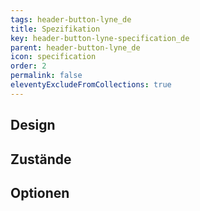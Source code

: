 ```yaml
---
tags: header-button-lyne_de
title: Spezifikation
key: header-button-lyne-specification_de
parent: header-button-lyne_de
icon: specification
order: 2
permalink: false
eleventyExcludeFromCollections: true
---
```


## Design 

## Zustände

## Optionen


